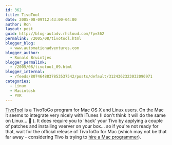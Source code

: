 ```yaml
---
id: 362
title: TivoTool
date: 2005-08-09T12:43:00-04:00
author: Ron
layout: post
guid: http://blog-autadv.rhcloud.com/?p=362
permalink: /2005/08/tivotool.html
blogger_blog:
  - www.automationadventures.com
blogger_author:
  - Ronald Bruintjes
blogger_permalink:
  - /2005/08/tivotool_09.html
blogger_internal:
  - /feeds/8074648837853537542/posts/default/3124362323032096971
categories:
  - Linux
  - Macintosh
  - PVR
---
```

[TivoTool](http://www.tivotool.com/) is a TivoToGo program for Mac OS X and Linux users. On the Mac it seems to integrate very nicely with iTunes (I don't think it will do the same on Linux... 🙂 ). It does require you to 'hack' your Tivo by applying a couple of patches and installing vserver on your box... so if you're not ready for that, wait for the official release of TivoToGo for Mac (which may not be that far away - considering Tivo is trying to [hire a Mac programmer](http://www.tivo.com/cms_static/job_82.html)).  
[  
](http://tivotool.com/)